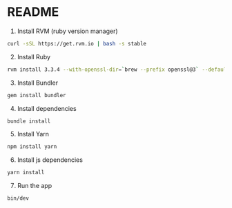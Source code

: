 # README

1. Install RVM (ruby version manager)

```sh
curl -sSL https://get.rvm.io | bash -s stable
```

2. Install Ruby

```sh
rvm install 3.3.4 --with-openssl-dir=`brew --prefix openssl@3` --default
```

3. Install Bundler

```sh
gem install bundler
```

4. Install dependencies

```sh
bundle install
```

5. Install Yarn

```sh
npm install yarn
```

6. Install js dependencies

```sh
yarn install
```

7. Run the app

```sh
bin/dev
```